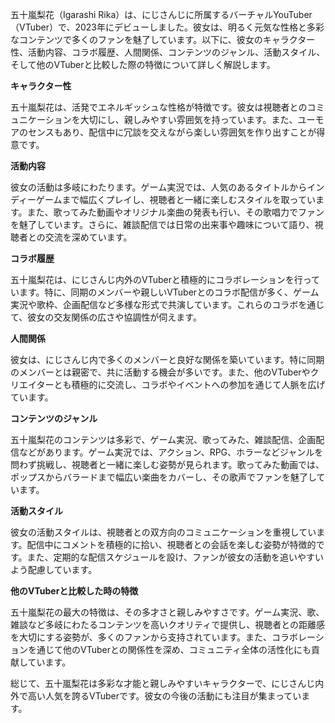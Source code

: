 五十嵐梨花（Igarashi Rika）は、にじさんじに所属するバーチャルYouTuber（VTuber）で、2023年にデビューしました。彼女は、明るく元気な性格と多彩なコンテンツで多くのファンを魅了しています。以下に、彼女のキャラクター性、活動内容、コラボ履歴、人間関係、コンテンツのジャンル、活動スタイル、そして他のVTuberと比較した際の特徴について詳しく解説します。

**キャラクター性**

五十嵐梨花は、活発でエネルギッシュな性格が特徴です。彼女は視聴者とのコミュニケーションを大切にし、親しみやすい雰囲気を持っています。また、ユーモアのセンスもあり、配信中に冗談を交えながら楽しい雰囲気を作り出すことが得意です。

**活動内容**

彼女の活動は多岐にわたります。ゲーム実況では、人気のあるタイトルからインディーゲームまで幅広くプレイし、視聴者と一緒に楽しむスタイルを取っています。また、歌ってみた動画やオリジナル楽曲の発表も行い、その歌唱力でファンを魅了しています。さらに、雑談配信では日常の出来事や趣味について語り、視聴者との交流を深めています。

**コラボ履歴**

五十嵐梨花は、にじさんじ内外のVTuberと積極的にコラボレーションを行っています。特に、同期のメンバーや親しいVTuberとのコラボ配信が多く、ゲーム実況や歌枠、企画配信など多様な形式で共演しています。これらのコラボを通じて、彼女の交友関係の広さや協調性が伺えます。

**人間関係**

彼女は、にじさんじ内で多くのメンバーと良好な関係を築いています。特に同期のメンバーとは親密で、共に活動する機会が多いです。また、他のVTuberやクリエイターとも積極的に交流し、コラボやイベントへの参加を通じて人脈を広げています。

**コンテンツのジャンル**

五十嵐梨花のコンテンツは多彩で、ゲーム実況、歌ってみた、雑談配信、企画配信などがあります。ゲーム実況では、アクション、RPG、ホラーなどジャンルを問わず挑戦し、視聴者と一緒に楽しむ姿勢が見られます。歌ってみた動画では、ポップスからバラードまで幅広い楽曲をカバーし、その歌声でファンを魅了しています。

**活動スタイル**

彼女の活動スタイルは、視聴者との双方向のコミュニケーションを重視しています。配信中にコメントを積極的に拾い、視聴者との会話を楽しむ姿勢が特徴的です。また、定期的な配信スケジュールを設け、ファンが彼女の活動を追いやすいよう配慮しています。

**他のVTuberと比較した時の特徴**

五十嵐梨花の最大の特徴は、その多才さと親しみやすさです。ゲーム実況、歌、雑談など多岐にわたるコンテンツを高いクオリティで提供し、視聴者との距離感を大切にする姿勢が、多くのファンから支持されています。また、コラボレーションを通じて他のVTuberとの関係性を深め、コミュニティ全体の活性化にも貢献しています。

総じて、五十嵐梨花は多彩な才能と親しみやすいキャラクターで、にじさんじ内外で高い人気を誇るVTuberです。彼女の今後の活動にも注目が集まっています。 